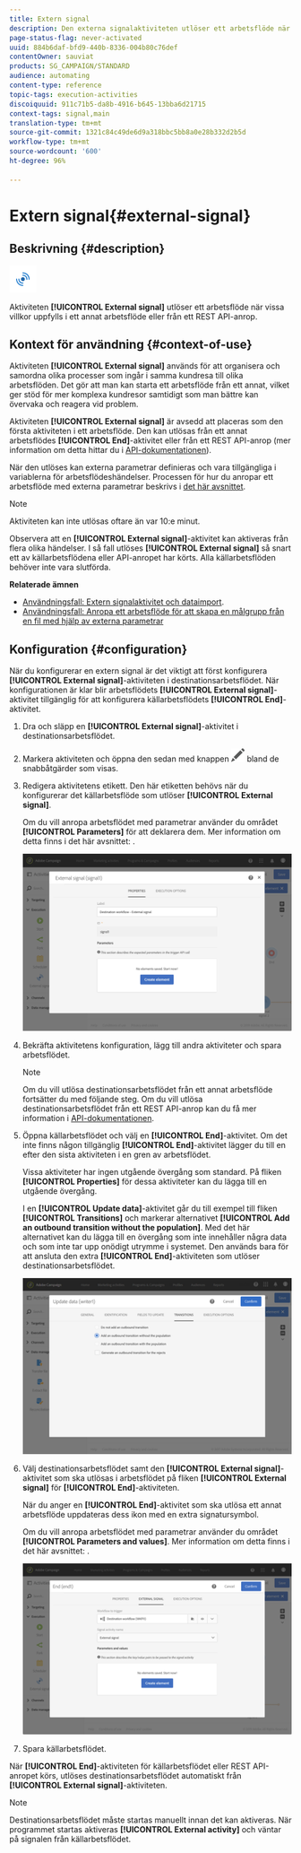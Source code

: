 ```yaml
---
title: Extern signal
description: Den externa signalaktiviteten utlöser ett arbetsflöde när vissa villkor uppfylls i ett annat arbetsflöde.
page-status-flag: never-activated
uuid: 884b6daf-bfd9-440b-8336-004b80c76def
contentOwner: sauviat
products: SG_CAMPAIGN/STANDARD
audience: automating
content-type: reference
topic-tags: execution-activities
discoiquuid: 911c71b5-da8b-4916-b645-13bba6d21715
context-tags: signal,main
translation-type: tm+mt
source-git-commit: 1321c84c49de6d9a318bbc5bb8a0e28b332d2b5d
workflow-type: tm+mt
source-wordcount: '600'
ht-degree: 96%

---
```



# Extern signal{#external-signal}

## Beskrivning {#description}

![](assets/signal.png)

Aktiviteten **[!UICONTROL External signal]** utlöser ett arbetsflöde när vissa villkor uppfylls i ett annat arbetsflöde eller från ett REST API-anrop.

## Kontext för användning {#context-of-use}

Aktiviteten **[!UICONTROL External signal]** används för att organisera och samordna olika processer som ingår i samma kundresa till olika arbetsflöden. Det gör att man kan starta ett arbetsflöde från ett annat, vilket ger stöd för mer komplexa kundresor samtidigt som man bättre kan övervaka och reagera vid problem.

Aktiviteten **[!UICONTROL External signal]** är avsedd att placeras som den första aktiviteten i ett arbetsflöde. Den kan utlösas från ett annat arbetsflödes **[!UICONTROL End]**-aktivitet eller från ett REST API-anrop (mer information om detta hittar du i [API-dokumentationen](../../api/using/triggering-a-signal-activity.md)).

När den utlöses kan externa parametrar definieras och vara tillgängliga i variablerna för arbetsflödeshändelser. Processen för hur du anropar ett arbetsflöde med externa parametrar beskrivs i [det här avsnittet](../../automating/using/calling-a-workflow-with-external-parameters.md).

>[!NOTE]
>
>Aktiviteten kan inte utlösas oftare än var 10:e minut.

Observera att en **[!UICONTROL External signal]**-aktivitet kan aktiveras från flera olika händelser. I så fall utlöses **[!UICONTROL External signal]** så snart ett av källarbetsflödena eller API-anropet har körts. Alla källarbetsflöden behöver inte vara slutförda.

**Relaterade ämnen**

* [Användningsfall: Extern signalaktivitet och dataimport](../../automating/using/external-signal-data-import.md).
* [Användningsfall: Anropa ett arbetsflöde för att skapa en målgrupp från en fil med hjälp av externa parametrar](../../automating/using/use-case-calling-workflow.md)

## Konfiguration {#configuration}

När du konfigurerar en extern signal är det viktigt att först konfigurera **[!UICONTROL External signal]**-aktiviteten i destinationsarbetsflödet. När konfigurationen är klar blir arbetsflödets **[!UICONTROL External signal]**-aktivitet tillgänglig för att konfigurera källarbetsflödets **[!UICONTROL End]**-aktivitet.

1. Dra och släpp en **[!UICONTROL External signal]**-aktivitet i destinationsarbetsflödet.
1. Markera aktiviteten och öppna den sedan med knappen ![](assets/edit_darkgrey-24px.png) bland de snabbåtgärder som visas.
1. Redigera aktivitetens etikett. Den här etiketten behövs när du konfigurerar det källarbetsflöde som utlöser **[!UICONTROL External signal]**.

   Om du vill anropa arbetsflödet med parametrar använder du området **[!UICONTROL Parameters]** för att deklarera dem. Mer information om detta finns i det här avsnittet: [](../../automating/using/declaring-parameters-external-signal.md).

   ![](assets/external_signal_configuration.png)

1. Bekräfta aktivitetens konfiguration, lägg till andra aktiviteter och spara arbetsflödet.

   >[!NOTE]
   >
   >Om du vill utlösa destinationsarbetsflödet från ett annat arbetsflöde fortsätter du med följande steg. Om du vill utlösa destinationsarbetsflödet från ett REST API-anrop kan du få mer information i [API-dokumentationen](../../api/using/triggering-a-signal-activity.md).

1. Öppna källarbetsflödet och välj en **[!UICONTROL End]**-aktivitet. Om det inte finns någon tillgänglig **[!UICONTROL End]**-aktivitet lägger du till en efter den sista aktiviteten i en gren av arbetsflödet.

   Vissa aktiviteter har ingen utgående övergång som standard. På fliken **[!UICONTROL Properties]** för dessa aktiviteter kan du lägga till en utgående övergång.

   I en **[!UICONTROL Update data]**-aktivitet går du till exempel till fliken **[!UICONTROL Transitions]** och markerar alternativet **[!UICONTROL Add an outbound transition without the population]**. Med det här alternativet kan du lägga till en övergång som inte innehåller några data och som inte tar upp onödigt utrymme i systemet. Den används bara för att ansluta den extra **[!UICONTROL End]**-aktiviteten som utlöser destinationsarbetsflödet.

   ![](assets/external_signal_empty_transition.png)

1. Välj destinationsarbetsflödet samt den **[!UICONTROL External signal]**-aktivitet som ska utlösas i arbetsflödet på fliken **[!UICONTROL External signal]** för **[!UICONTROL End]**-aktiviteten.

   När du anger en **[!UICONTROL End]**-aktivitet som ska utlösa ett annat arbetsflöde uppdateras dess ikon med en extra signatursymbol.

   Om du vill anropa arbetsflödet med parametrar använder du området **[!UICONTROL Parameters and values]**. Mer information om detta finns i det här avsnittet: [](../../automating/using/defining-parameters-calling-workflow.md).

   ![](assets/external_signal_end.png)

1. Spara källarbetsflödet.

När **[!UICONTROL End]**-aktiviteten för källarbetsflödet eller REST API-anropet körs, utlöses destinationsarbetsflödet automatiskt från **[!UICONTROL External signal]**-aktiviteten.

>[!NOTE]
>
>Destinationsarbetsflödet måste startas manuellt innan det kan aktiveras. När programmet startas aktiveras **[!UICONTROL External activity]** och väntar på signalen från källarbetsflödet.
